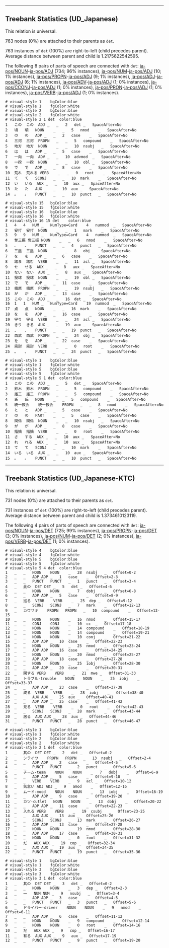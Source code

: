 

--------------------------------------------------------------------------------

## Treebank Statistics (UD_Japanese)

This relation is universal.

763 nodes (0%) are attached to their parents as `det`.

763 instances of `det` (100%) are right-to-left (child precedes parent).
Average distance between parent and child is 1.2175622542595.

The following 8 pairs of parts of speech are connected with `det`: [ja-pos/NOUN]()-[ja-pos/ADJ]() (734; 96% instances), [ja-pos/NUM]()-[ja-pos/ADJ]() (10; 1% instances), [ja-pos/PROPN]()-[ja-pos/ADJ]() (9; 1% instances), [ja-pos/ADJ]()-[ja-pos/ADJ]() (6; 1% instances), [ja-pos/ADV]()-[ja-pos/ADJ]() (1; 0% instances), [ja-pos/CCONJ]()-[ja-pos/ADJ]() (1; 0% instances), [ja-pos/PRON]()-[ja-pos/ADJ]() (1; 0% instances), [ja-pos/VERB]()-[ja-pos/ADJ]() (1; 0% instances).


~~~ conllu
# visual-style 1	bgColor:blue
# visual-style 1	fgColor:white
# visual-style 2	bgColor:blue
# visual-style 2	fgColor:white
# visual-style 2 1 det	color:blue
1	この	この	ADJ	_	_	2	det	_	SpaceAfter=No
2	頃	頃	NOUN	_	_	5	nmod	_	SpaceAfter=No
3	の	の	ADP	_	_	2	case	_	SpaceAfter=No
4	三河	三河	PROPN	_	_	5	compound	_	SpaceAfter=No
5	地方	地方	NOUN	_	_	10	nsubj	_	SpaceAfter=No
6	は	は	ADP	_	_	5	case	_	SpaceAfter=No
7	一向	一向	ADV	_	_	10	advmod	_	SpaceAfter=No
8	一揆	一揆	NOUN	_	_	10	obl	_	SpaceAfter=No
9	で	で	ADP	_	_	8	case	_	SpaceAfter=No
10	荒れ	荒れる	VERB	_	_	0	root	_	SpaceAfter=No
11	て	て	SCONJ	_	_	10	mark	_	SpaceAfter=No
12	い	いる	AUX	_	_	10	aux	_	SpaceAfter=No
13	た	た	AUX	_	_	10	aux	_	SpaceAfter=No
14	。	。	PUNCT	_	_	10	punct	_	SpaceAfter=No

~~~


~~~ conllu
# visual-style 15	bgColor:blue
# visual-style 15	fgColor:white
# visual-style 16	bgColor:blue
# visual-style 16	fgColor:white
# visual-style 16 15 det	color:blue
1	4	4	NUM	_	NumType=Card	4	nummod	_	SpaceAfter=No
2	安打	安打	NOUN	_	_	1	mark	_	SpaceAfter=No
3	9	9	NUM	_	NumType=Card	4	nummod	_	SpaceAfter=No
4	奪三振	奪三振	NOUN	_	_	6	nmod	_	SpaceAfter=No
5	、	、	PUNCT	_	_	4	punct	_	SpaceAfter=No
6	三塁	三塁	NOUN	_	_	8	obj	_	SpaceAfter=No
7	を	を	ADP	_	_	6	case	_	SpaceAfter=No
8	踏ま	踏む	VERB	_	_	11	acl	_	SpaceAfter=No
9	せ	せる	AUX	_	_	8	aux	_	SpaceAfter=No
10	ない	ない	AUX	_	_	8	aux	_	SpaceAfter=No
11	投球	投球	NOUN	_	_	19	obl	_	SpaceAfter=No
12	で	で	ADP	_	_	11	case	_	SpaceAfter=No
13	槙原	槙原	PROPN	_	_	19	nsubj	_	SpaceAfter=No
14	が	が	ADP	_	_	13	case	_	SpaceAfter=No
15	この	この	ADJ	_	_	16	det	_	SpaceAfter=No
16	1	1	NUM	_	NumType=Card	19	nummod	_	SpaceAfter=No
17	点	点	NOUN	_	_	16	mark	_	SpaceAfter=No
18	を	を	ADP	_	_	16	case	_	SpaceAfter=No
19	守り	守る	VERB	_	_	24	acl	_	SpaceAfter=No
20	きり	きる	AUX	_	_	19	aux	_	SpaceAfter=No
21	、	、	PUNCT	_	_	19	punct	_	SpaceAfter=No
22	西武	西武	PROPN	_	_	24	obj	_	SpaceAfter=No
23	を	を	ADP	_	_	22	case	_	SpaceAfter=No
24	完封	完封	VERB	_	_	0	root	_	SpaceAfter=No
25	。	。	PUNCT	_	_	24	punct	_	SpaceAfter=No

~~~


~~~ conllu
# visual-style 1	bgColor:blue
# visual-style 1	fgColor:white
# visual-style 5	bgColor:blue
# visual-style 5	fgColor:white
# visual-style 5 1 det	color:blue
1	この	この	ADJ	_	_	5	det	_	SpaceAfter=No
2	鈴木	鈴木	PROPN	_	_	5	compound	_	SpaceAfter=No
3	雄三	雄三	PROPN	_	_	5	compound	_	SpaceAfter=No
4	氏	氏	NOUN	_	_	5	compound	_	SpaceAfter=No
5	統一教会	統一教会	PROPN	_	_	8	nmod	_	SpaceAfter=No
6	と	と	ADP	_	_	5	case	_	SpaceAfter=No
7	の	の	PART	_	_	5	case	_	SpaceAfter=No
8	関係	関係	NOUN	_	_	10	nsubj	_	SpaceAfter=No
9	が	が	ADP	_	_	8	case	_	SpaceAfter=No
10	指摘	指摘	VERB	_	_	0	root	_	SpaceAfter=No
11	さ	する	AUX	_	_	10	aux	_	SpaceAfter=No
12	れ	れる	AUX	_	_	10	aux	_	SpaceAfter=No
13	て	て	SCONJ	_	_	10	mark	_	SpaceAfter=No
14	いる	いる	AUX	_	_	10	aux	_	SpaceAfter=No
15	。	。	PUNCT	_	_	10	punct	_	SpaceAfter=No

~~~




--------------------------------------------------------------------------------

## Treebank Statistics (UD_Japanese-KTC)

This relation is universal.

731 nodes (0%) are attached to their parents as `det`.

731 instances of `det` (100%) are right-to-left (child precedes parent).
Average distance between parent and child is 1.3734610123119.

The following 4 pairs of parts of speech are connected with `det`: [ja-pos/NOUN]()-[ja-pos/DET]() (725; 99% instances), [ja-pos/PROPN]()-[ja-pos/DET]() (3; 0% instances), [ja-pos/NUM]()-[ja-pos/DET]() (2; 0% instances), [ja-pos/VERB]()-[ja-pos/DET]() (1; 0% instances).


~~~ conllu
# visual-style 4	bgColor:blue
# visual-style 4	fgColor:white
# visual-style 5	bgColor:blue
# visual-style 5	fgColor:white
# visual-style 5 4 det	color:blue
1	_	_	NOUN	NOUN	_	28	nsubj	_	Offset=0-2
2	_	_	ADP	ADP	_	1	case	_	Offset=2-3
3	_	_	PUNCT	PUNCT	_	1	punct	_	Offset=3-4
4	_	此の	DET	DET	_	5	det	_	Offset=4-6
5	_	_	NOUN	NOUN	_	7	dobj	_	Offset=6-8
6	_	_	ADP	ADP	_	5	case	_	Offset=8-9
7	_	巡る	VERB	VERB	_	25	dep	_	Offset=9-12
8	_	_	SCONJ	SCONJ	_	7	mark	_	Offset=12-13
9	_	カワサキ	PROPN	PROPN	_	10	compound	_	Offset=13-15
10	_	_	NOUN	NOUN	_	16	nmod	_	Offset=15-17
11	_	_	CONJ	CONJ	_	10	cc	_	Offset=17-18
12	_	_	NOUN	NOUN	_	14	compound	_	Offset=18-19
13	_	_	NOUN	NOUN	_	14	compound	_	Offset=19-21
14	_	_	NOUN	NOUN	_	10	conj	_	Offset=21-22
15	_	_	ADP	ADP	_	10	case	_	Offset=22-23
16	_	_	NOUN	NOUN	_	25	nmod	_	Offset=23-24
17	_	_	ADP	ADP	_	16	case	_	Offset=24-25
18	_	_	NOUN	NOUN	_	20	nmod	_	Offset=25-27
19	_	_	ADP	ADP	_	18	case	_	Offset=27-28
20	_	_	NOUN	NOUN	_	25	iobj	_	Offset=28-30
21	_	_	ADP	ADP	_	20	case	_	Offset=30-31
22	_	関する	VERB	VERB	_	21	mwe	_	Offset=31-33
23	_	トラブル-trouble	NOUN	NOUN	_	25	iobj	_	Offset=33-37
24	_	_	ADP	ADP	_	23	case	_	Offset=37-38
25	_	成る	VERB	VERB	_	28	iobj	_	Offset=38-40
26	_	_	AUX	AUX	_	25	aux	_	Offset=40-41
27	_	_	ADP	ADP	_	25	case	_	Offset=41-42
28	_	見る	VERB	VERB	_	0	root	_	Offset=42-43
29	_	_	SCONJ	SCONJ	_	28	mark	_	Offset=43-44
30	_	居る	AUX	AUX	_	28	aux	_	Offset=44-46
31	_	_	PUNCT	PUNCT	_	28	punct	_	Offset=46-47

~~~


~~~ conllu
# visual-style 1	bgColor:blue
# visual-style 1	fgColor:white
# visual-style 2	bgColor:blue
# visual-style 2	fgColor:white
# visual-style 2 1 det	color:blue
1	_	其の	DET	DET	_	2	det	_	Offset=0-2
2	_	シライワ	PROPN	PROPN	_	13	nsubj	_	Offset=2-4
3	_	_	ADP	ADP	_	2	case	_	Offset=4-5
4	_	_	PUNCT	PUNCT	_	2	punct	_	Offset=5-6
5	_	チーム-team	NOUN	NOUN	_	7	dobj	_	Offset=6-9
6	_	_	ADP	ADP	_	5	case	_	Offset=9-10
7	_	_	VERB	VERB	_	9	acl	_	Offset=10-12
8	_	気怠い	ADJ	ADJ	_	9	amod	_	Offset=12-16
9	_	ムード-mood	NOUN	NOUN	_	13	iobj	_	Offset=16-19
10	_	_	ADP	ADP	_	9	case	_	Offset=19-20
11	_	カツ-cutlet	NOUN	NOUN	_	13	dobj	_	Offset=20-22
12	_	_	ADP	ADP	_	11	case	_	Offset=22-23
13	_	入れる	VERB	VERB	_	19	csubj	_	Offset=23-25
14	_	_	AUX	AUX	_	13	aux	_	Offset=25-26
15	_	_	SCONJ	SCONJ	_	13	mark	_	Offset=26-27
16	_	_	ADP	ADP	_	13	case	_	Offset=27-28
17	_	_	NOUN	NOUN	_	19	nmod	_	Offset=28-30
18	_	_	ADP	ADP	_	17	case	_	Offset=30-31
19	_	_	NOUN	NOUN	_	0	root	_	Offset=31-32
20	_	だ	AUX	AUX	_	19	cop	_	Offset=32-34
21	_	_	AUX	AUX	_	19	aux	_	Offset=34-35
22	_	_	PUNCT	PUNCT	_	19	punct	_	Offset=35-36

~~~


~~~ conllu
# visual-style 1	bgColor:blue
# visual-style 1	fgColor:white
# visual-style 3	bgColor:blue
# visual-style 3	fgColor:white
# visual-style 3 1 det	color:blue
1	_	其の	DET	DET	_	3	det	_	Offset=0-2
2	_	_	NOUN	NOUN	_	3	dep	_	Offset=2-3
3	_	一	NUM	NUM	_	9	nsubj	_	Offset=3-4
4	_	_	ADP	ADP	_	3	case	_	Offset=4-5
5	_	_	PUNCT	PUNCT	_	3	punct	_	Offset=5-6
6	_	ドライバー-driver	NOUN	NOUN	_	9	nmod	_	Offset=6-11
7	_	_	ADP	ADP	_	6	case	_	Offset=11-12
8	_	_	NOUN	NOUN	_	9	compound	_	Offset=12-14
9	_	_	NOUN	NOUN	_	0	root	_	Offset=14-16
10	_	だ	AUX	AUX	_	9	cop	_	Offset=16-17
11	_	有る	AUX	AUX	_	9	aux	_	Offset=17-19
12	_	_	PUNCT	PUNCT	_	9	punct	_	Offset=19-20

~~~


